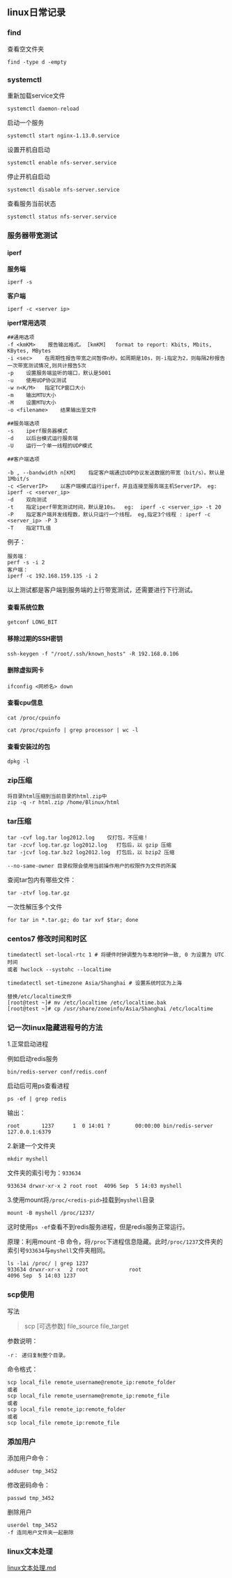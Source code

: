 ## linux日常记录
### find

查看空文件夹

	find -type d -empty

### systemctl


重新加载service文件

	systemctl daemon-reload

启动一个服务

	systemctl start nginx-1.13.0.service

设置开机自启动

	systemctl enable nfs-server.service

停止开机自启动

	systemctl disable nfs-server.service

查看服务当前状态

	systemctl status nfs-server.service


### 服务器带宽测试

#### iperf
	
**服务端**
	
	iperf -s

**客户端**

	iperf -c <server ip>

**iperf常用选项**

	##通用选项
	-f <kmKM>    报告输出格式。 [kmKM]   format to report: Kbits, Mbits, KBytes, MBytes
	-i <sec>    在周期性报告带宽之间暂停n秒。如周期是10s，则-i指定为2，则每隔2秒报告一次带宽测试情况,则共计报告5次
	-p    设置服务端监听的端口，默认是5001
	-u    使用UDP协议测试
	-w n<K/M>   指定TCP窗口大小
	-m    输出MTU大小
	-M    设置MTU大小
	-o <filename>    结果输出至文件
	
	##服务端选项
	-s    iperf服务器模式
	-d    以后台模式运行服务端
	-U    运行一个单一线程的UDP模式

	##客户端选项
	
	-b , --bandwidth n[KM]    指定客户端通过UDP协议发送数据的带宽（bit/s）。默认是1Mbit/s
	-c <ServerIP>    以客户端模式运行iperf，并且连接至服务端主机ServerIP。 eg:  iperf -c <server_ip>
	-d    双向测试
	-t    指定iperf带宽测试时间，默认是10s。  eg:  iperf -c <server_ip> -t 20
	-P    指定客户端并发线程数，默认只运行一个线程。 eg,指定3个线程 : iperf -c <server_ip> -P 3
	-T    指定TTL值

例子：

	服务端：
	perf -s -i 2
	客户端：
	iperf -c 192.168.159.135 -i 2

以上测试都是客户端到服务端的上行带宽测试，还需要进行下行测试。

#### 查看系统位数

	getconf LONG_BIT

#### 移除过期的SSH密钥

	ssh-keygen -f "/root/.ssh/known_hosts" -R 192.168.0.106

#### 删除虚拟网卡

	ifconfig <网桥名> down

#### 查看cpu信息

	cat /proc/cpuinfo 
	
	cat /proc/cpuinfo | grep processor | wc -l

#### 查看安装过的包

	dpkg -l

### zip压缩

	将目录html压缩到当前目录的html.zip中
	zip -q -r html.zip /home/Blinux/html

### tar压缩

	tar -cvf log.tar log2012.log    仅打包，不压缩！ 
	tar -zcvf log.tar.gz log2012.log   打包后，以 gzip 压缩 
	tar -jcvf log.tar.bz2 log2012.log  打包后，以 bzip2 压缩 

	--no-same-owner 目录权限会使用当前操作用户的权限作为文件的所属
查阅tar包内有哪些文件：

	tar -ztvf log.tar.gz

一次性解压多个文件

	for tar in *.tar.gz; do tar xvf $tar; done

### centos7 修改时间和时区

	timedatectl set-local-rtc 1 # 将硬件时钟调整为与本地时钟一致, 0 为设置为 UTC 时间
	或者 hwclock --systohc --localtime 

	timedatectl set-timezone Asia/Shanghai # 设置系统时区为上海
	
	替换/etc/localtime文件
	[root@test ~]# mv /etc/localtime /etc/localtime.bak
	[root@test ~]# cp /usr/share/zoneinfo/Asia/Shanghai /etc/localtime

### 记一次linux隐藏进程号的方法

1.正常启动进程

例如启动redis服务

	bin/redis-server conf/redis.conf

启动后可用ps查看进程
	
	ps -ef | grep redis
输出：
	
	root       1237      1  0 14:01 ?        00:00:00 bin/redis-server 127.0.0.1:6379

2.新建一个文件夹

	mkdir myshell

文件夹的索引号为：`933634`

	933634 drwxr-xr-x 2 root root  4096 Sep  5 14:03 myshell

3.使用mount将`/proc/<redis-pid>`挂载到`myshell`目录

	mount -B myshell /proc/1237/
这时使用`ps -ef`查看不到redis服务进程，但是redis服务正常运行。

原理：利用mount -B 命令，将`/proc`下进程信息隐藏。此时`/proc/1237`文件夹的索引号`933634`与`myshell`文件夹相同。

	ls -lai /proc/ | grep 1237
	933634 drwxr-xr-x   2 root             root                        4096 Sep  5 14:03 1237

### scp使用

写法
>scp [可选参数] file_source file_target 

参数说明：

	-r： 递归复制整个目录。
命令格式：


	scp local_file remote_username@remote_ip:remote_folder 
	或者 
	scp local_file remote_username@remote_ip:remote_file 
	或者 
	scp local_file remote_ip:remote_folder 
	或者 
	scp local_file remote_ip:remote_file 


### 添加用户

添加用户命令：

	adduser tmp_3452
修改密码命令：

	passwd tmp_3452
删除用户

	
	userdel tmp_3452
	-f 连同用户文件夹一起删除

### linux文本处理

[linux文本处理.md](./linux文本处理.md)